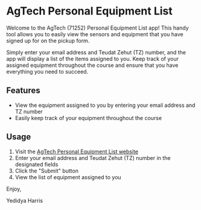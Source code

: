# AgTech Personal Equipment List

Welcome to the AgTech (71252) Personal Equipment List app! This handy tool allows you to easily view the sensors and equipment that you have signed up for on the pickup form. 

Simply enter your email address and Teudat Zehut (TZ) number, and the app will display a list of the items assigned to you. Keep track of your assigned equipment throughout the course and ensure that you have everything you need to succeed.

## Features
- View the equipment assigned to you by entering your email address and TZ number
- Easily keep track of your equipment throughout the course

## Usage
1. Visit the [AgTech Personal Equipment List website](https://agtech71252.streamlit.app/)
2. Enter your email address and Teudat Zehut (TZ) number in the designated fields
3. Click the "Submit" button
4. View the list of equipment assigned to you

Enjoy,

Yedidya Harris
